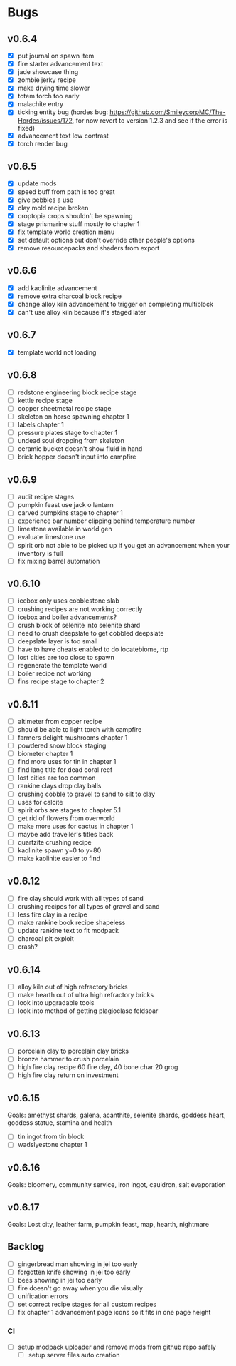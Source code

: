 # Bugs

## v0.6.4

- [x] put journal on spawn item
- [x] fire starter advancement text
- [x] jade showcase thing
- [x] zombie jerky recipe
- [x] make drying time slower
- [x] totem torch too early
- [x] malachite entry
- [x] ticking entity bug (hordes bug: https://github.com/SmileycorpMC/The-Hordes/issues/172, for now revert to version 1.2.3 and see if the error is fixed)
- [x] advancement text low contrast
- [x] torch render bug

## v0.6.5

- [x] update mods
- [x] speed buff from path is too great
- [x] give pebbles a use
- [x] clay mold recipe broken
- [x] croptopia crops shouldn't be spawning
- [x] stage prismarine stuff mostly to chapter 1
- [x] fix template world creation menu
- [x] set default options but don't override other people's options
- [x] remove resourcepacks and shaders from export

## v0.6.6

- [x] add kaolinite advancement
- [x] remove extra charcoal block recipe
- [x] change alloy kiln advancement to trigger on completing multiblock
- [x] can't use alloy kiln because it's staged later

## v0.6.7

- [x] template world not loading

## v0.6.8

- [ ] redstone engineering block recipe stage
- [ ] kettle recipe stage
- [ ] copper sheetmetal recipe stage
- [ ] skeleton on horse spawning chapter 1
- [ ] labels chapter 1
- [ ] pressure plates stage to chapter 1
- [ ] undead soul dropping from skeleton
- [ ] ceramic bucket doesn't show fluid in hand
- [ ] brick hopper doesn't input into campfire

## v0.6.9

- [ ] audit recipe stages
- [ ] pumpkin feast use jack o lantern
- [ ] carved pumpkins stage to chapter 1
- [ ] experience bar number clipping behind temperature number
- [ ] limestone available in world gen
- [ ] evaluate limestone use
- [ ] spirit orb not able to be picked up if you get an advancement when your inventory is full
- [ ] fix mixing barrel automation

## v0.6.10

- [ ] icebox only uses cobblestone slab
- [ ] crushing recipes are not working correctly
- [ ] icebox and boiler advancements?
- [ ] crush block of selenite into selenite shard
- [ ] need to crush deepslate to get cobbled deepslate
- [ ] deepslate layer is too small
- [ ] have to have cheats enabled to do locatebiome, rtp
- [ ] lost cities are too close to spawn
- [ ] regenerate the template world
- [ ] boiler recipe not working
- [ ] fins recipe stage to chapter 2

## v0.6.11

- [ ] altimeter from copper recipe
- [ ] should be able to light torch with campfire
- [ ] farmers delight mushrooms chapter 1
- [ ] powdered snow block staging
- [ ] biometer chapter 1
- [ ] find more uses for tin in chapter 1
- [ ] find lang title for dead coral reef
- [ ] lost cities are too common
- [ ] rankine clays drop clay balls
- [ ] crushing cobble to gravel to sand to silt to clay
- [ ] uses for calcite
- [ ] spirit orbs are stages to chapter 5.1
- [ ] get rid of flowers from overworld
- [ ] make more uses for cactus in chapter 1
- [ ] maybe add traveller's titles back
- [ ] quartzite crushing recipe
- [ ] kaolinite spawn y=0 to y=80
- [ ] make kaolinite easier to find

## v0.6.12

- [ ] fire clay should work with all types of sand
- [ ] crushing recipes for all types of gravel and sand
- [ ] less fire clay in a recipe
- [ ] make rankine book recipe shapeless
- [ ] update rankine text to fit modpack
- [ ] charcoal pit exploit
- [ ] crash?

## v0.6.14

- [ ] alloy kiln out of high refractory bricks
- [ ] make hearth out of ultra high refractory bricks
- [ ] look into upgradable tools
- [ ] look into method of getting plagioclase feldspar

## v0.6.13

- [ ] porcelain clay to porcelain clay bricks
- [ ] bronze hammer to crush porcelain
- [ ] high fire clay recipe 60 fire clay, 40 bone char 20 grog
- [ ] high fire clay return on investment

## v0.6.15

Goals: amethyst shards, galena, acanthite, selenite shards, goddess heart, goddess statue, stamina and health

- [ ] tin ingot from tin block
- [ ] wadslyestone chapter 1

## v0.6.16

Goals: bloomery, community service, iron ingot, cauldron, salt evaporation

## v0.6.17

Goals: Lost city, leather farm, pumpkin feast, map, hearth, nightmare

## Backlog

- [ ] gingerbread man showing in jei too early
- [ ] forgotten knife showing in jei too early
- [ ] bees showing in jei too early
- [ ] fire doesn't go away when you die visually
- [ ] unification errors
- [ ] set correct recipe stages for all custom recipes
- [ ] fix chapter 1 advancement page icons so it fits in one page height

### CI

- [ ] setup modpack uploader and remove mods from github repo safely
  - [ ] setup server files auto creation
